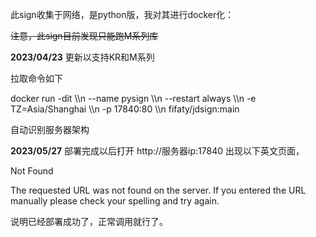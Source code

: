 此sign收集于网络，是python版，我对其进行docker化：

~~注意，此sign目前发现只能跑M系列库~~

**2023/04/23**
更新以支持KR和M系列

拉取命令如下

docker run -dit \\\n
--name pysign \\\n
--restart always \\\n
-e TZ=Asia/Shanghai \\\n
-p 17840:80 \\\n
fifaty/jdsign:main
  
自动识别服务器架构

**2023/05/27**
部署完成以后打开 http://服务器ip:17840 出现以下英文页面，

Not Found

The requested URL was not found on the server. If you entered the URL manually please check your spelling and try again.

说明已经部署成功了，正常调用就行了。
